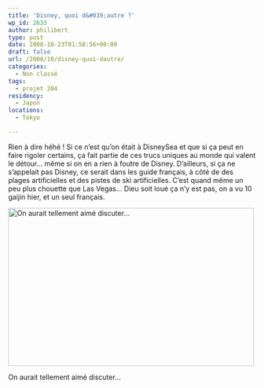 ```yaml
---
title: 'Disney, quoi d&#039;autre ?'
wp_id: 2633
author: philibert
type: post
date: 2008-10-23T01:58:56+00:00
draft: false
url: /2008/10/disney-quoi-dautre/
categories:
  - Non classé
tags:
  - projet 204
residency:
  - Japon
locations:
  - Tokyo

---
```

Rien à dire héhé ! Si ce n&rsquo;est qu&rsquo;on était à DisneySea et que si ça peut en faire rigoler certains, ça fait partie de ces trucs uniques au monde qui valent le détour&#8230; même si on en a rien à foutre de Disney. D&rsquo;ailleurs, si ça ne s&rsquo;appelait pas Disney, ce serait dans les guide français, à côté de des plages artificielles et des pistes de ski artificielles. C&rsquo;est quand même un peu plus chouette que Las Vegas&#8230; Dieu soit loué ça n&rsquo;y est pas, on a vu 10 gaijin hier, et un seul français. 

<div id="attachment_452" class="wp-caption aligncenter" style="max-width: 500px">
  <a href="http://benmerde.com/wp-content{{< aws >}}/uploads/img_3873.jpg"><img class="size-full wp-image-452" title="img_3873" src="http://benmerde.com/wp-content{{< aws >}}/uploads/img_3873.jpg" alt="On aurait tellement aimé discuter..." width="500" height="322" /></a>
  
  <p class="wp-caption-text">
    On aurait tellement aimé discuter...
  </p>
</div>